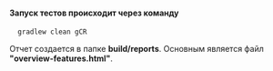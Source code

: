 #### Запуск тестов происходит через команду
 ```
   gradlew clean gCR
  ```

Отчет создается в папке  **build/reports**.  Основным является файл **"overview-features.html"**.